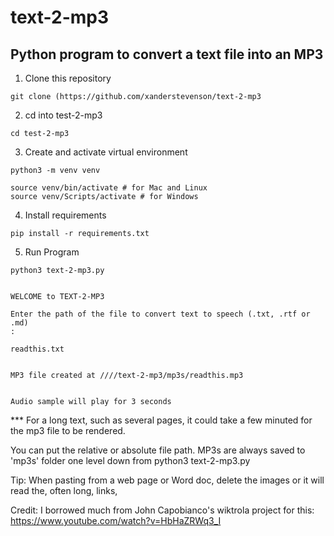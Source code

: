 # text-2-mp3

## Python program to convert a text file into an MP3


1. Clone this repository
```
git clone (https://github.com/xanderstevenson/text-2-mp3
```


2. cd into test-2-mp3
```
cd test-2-mp3
```


3. Create and activate virtual environment
```
python3 -m venv venv

source venv/bin/activate # for Mac and Linux
source venv/Scripts/activate # for Windows
```


4. Install requirements
```
pip install -r requirements.txt
```

5. Run Program
```
python3 text-2-mp3.py


WELCOME to TEXT-2-MP3

Enter the path of the file to convert text to speech (.txt, .rtf or .md)
:

readthis.txt


MP3 file created at ////text-2-mp3/mp3s/readthis.mp3


Audio sample will play for 3 seconds
```

*** For a long text, such as several pages, it could take a few minuted for the mp3 file to be rendered.

You can put the relative or absolute file path. MP3s are always saved to 'mp3s' folder one level down from python3 text-2-mp3.py

Tip: When pasting from a web page or Word doc, delete the images or it will read the, often long, links,


Credit: I borrowed much from John Capobianco's wiktrola project for this: https://www.youtube.com/watch?v=HbHaZRWq3_I
